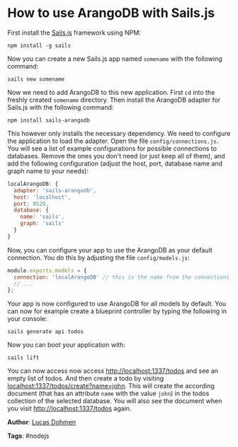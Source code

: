 # How to use ArangoDB with Sails.js

First install the [Sails.js](http://sailsjs.org) framework using NPM:

```
npm install -g sails
```

Now you can create a new Sails.js app named `somename` with the following command:

```
sails new somename
```

Now we need to add ArangoDB to this new application. First `cd` into the freshly created `somename` directory. Then install the ArangoDB adapter for Sails.js with the following command:

```
npm install sails-arangodb
```

This however only installs the necessary dependency. We need to configure the application to load the adapter. Open the file `config/connections.js`. You will see a list of example configurations for possible connections to databases. Remove the ones you don't need (or just keep all of them), and add the following configuration (adjust the host, port, database name and graph name to your needs):

```js
localArangoDB: {
  adapter: 'sails-arangodb',
  host: 'localhost',
  port: 8529,
  database: {
    name: 'sails',
    graph: 'sails'
  }
}
```

Now, you can configure your app to use the ArangoDB as your default connection. You do this by adjusting the file `config/models.js`:

```js
module.exports.models = {
  connection: 'localArangoDB' // this is the name from the connections.js file
  // ...
};
```

Your app is now configured to use ArangoDB for all models by default. You can now for example create a blueprint controller by typing the following in your console:

```
sails generate api todos
```

Now you can boot your application with:

```
sails lift
```

You can now access now access [http://localhost:1337/todos](http://localhost:1337/todos) and see an empty list of todos. And then create a todo by visiting [localhost:1337/todos/create?name=john](localhost:1337/todos/create?name=john). This will create the according document (that has an attribute `name` with the value `john`) in the todos collection of the selected database. You will also see the document when you visit [http://localhost:1337/todos](http://localhost:1337/todos) again.

**Author**: [Lucas Dohmen](https://github.com/moonglum)

**Tags**: #nodejs
